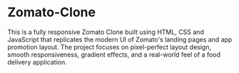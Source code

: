 # Zomato-Clone
This is a fully responsive Zomato Clone built using HTML, CSS and JavaScript that replicates the modern UI of Zomato's landing pages and app promotion layout. The project focuses on pixel-perfect layout design, smooth responsiveness, gradient effects, and a real-world feel of a food delivery application.
